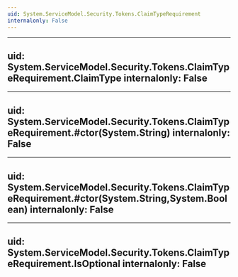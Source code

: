 ```yaml
---
uid: System.ServiceModel.Security.Tokens.ClaimTypeRequirement
internalonly: False
---
```


---
uid: System.ServiceModel.Security.Tokens.ClaimTypeRequirement.ClaimType
internalonly: False
---

---
uid: System.ServiceModel.Security.Tokens.ClaimTypeRequirement.#ctor(System.String)
internalonly: False
---

---
uid: System.ServiceModel.Security.Tokens.ClaimTypeRequirement.#ctor(System.String,System.Boolean)
internalonly: False
---

---
uid: System.ServiceModel.Security.Tokens.ClaimTypeRequirement.IsOptional
internalonly: False
---
